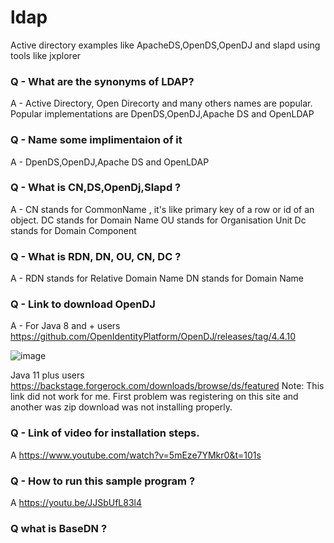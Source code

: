 # ldap
Active directory examples like ApacheDS,OpenDS,OpenDJ and slapd using tools like jxplorer

### Q - What are the synonyms of LDAP?
A - Active Directory, Open Direcorty and many others names are popular. Popular implementations are DpenDS,OpenDJ,Apache DS and OpenLDAP

### Q - Name some implimentaion of it 
A -  DpenDS,OpenDJ,Apache DS and OpenLDAP
### Q - What is CN,DS,OpenDj,Slapd ?
A -  CN stands for CommonName , it's like primary key of a row or id of an object.
     DC  stands for Domain Name
     OU stands for Organisation Unit
     Dc stands for Domain Component
### Q - What is RDN, DN, OU, CN, DC ?
A - RDN stands for Relative Domain Name
     DN stands for Domain Name
### Q - Link to download OpenDJ
A - For Java 8 and + users https://github.com/OpenIdentityPlatform/OpenDJ/releases/tag/4.4.10
   
   ![image](https://user-images.githubusercontent.com/2442530/115102736-713b6600-9f6a-11eb-98e2-9c64831bb514.png)

   Java 11 plus users https://backstage.forgerock.com/downloads/browse/ds/featured
   Note: This link did not work for me. First problem was registering on this site and another was zip download was not installing properly.
   
### Q - Link of video for installation steps.
A    https://www.youtube.com/watch?v=5mEze7YMkr0&t=101s
### Q - How to run this sample program ? 
A    https://youtu.be/JJSbUfL83l4
     
### Q what is BaseDN ?
